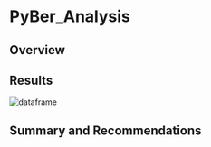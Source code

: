 # PyBer_Analysis

## Overview

## Results
![dataframe](Resources/Pyber_summary_df.png)

## Summary and Recommendations
